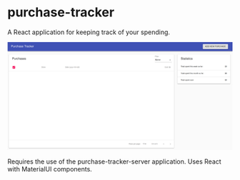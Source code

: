 # purchase-tracker

A React application for keeping track of your spending. 

![yay](./images/yay.png?raw=true "Yay")

Requires the use of the purchase-tracker-server application.
Uses React with MaterialUI components.
